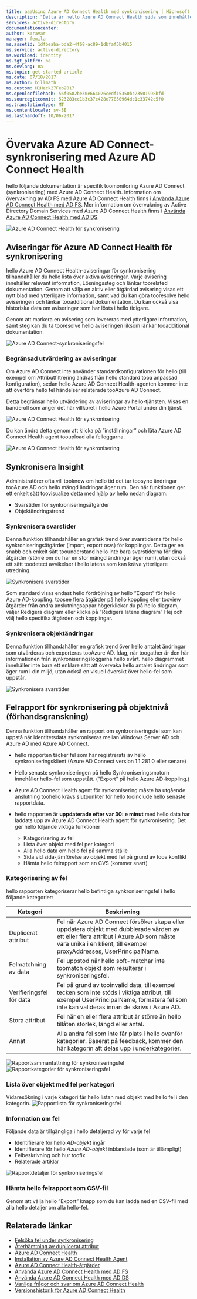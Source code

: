 ```yaml
---
title: aaaUsing Azure AD Connect Health med synkronisering | Microsoft Docs
description: "Detta är hello Azure AD Connect Health sida som innehåller information om hur toomonitor Azure AD Connect synkroniserar."
services: active-directory
documentationcenter: 
author: karavar
manager: femila
ms.assetid: 1dfbeaba-bda2-4f68-ac89-1dbfaf5b4015
ms.service: active-directory
ms.workload: identity
ms.tgt_pltfrm: na
ms.devlang: na
ms.topic: get-started-article
ms.date: 07/18/2017
ms.author: billmath
ms.custom: H1Hack27Feb2017
ms.openlocfilehash: 56f0582be30e664026cedf15350bc23501998bfd
ms.sourcegitcommit: 523283cc1b3c37c428e77850964dc1c33742c5f0
ms.translationtype: MT
ms.contentlocale: sv-SE
ms.lasthandoff: 10/06/2017
---
```

# <a name="monitor-azure-ad-connect-sync-with-azure-ad-connect-health"></a>Övervaka Azure AD Connect-synkronisering med Azure AD Connect Health
hello följande dokumentation är specifik toomonitoring Azure AD Connect (synkronisering) med Azure AD Connect Health.  Information om övervakning av AD FS med Azure AD Connect Health finns i [Använda Azure AD Connect Health med AD FS](active-directory-aadconnect-health-adfs.md). Mer information om övervakning av Active Directory Domain Services med Azure AD Connect Health finns i [Använda Azure AD Connect Health med AD DS](active-directory-aadconnect-health-adds.md).

![Azure AD Connect Health för synkronisering](./media/active-directory-aadconnect-health-sync/sync-blade.png)

## <a name="alerts-for-azure-ad-connect-health-for-sync"></a>Aviseringar för Azure AD Connect Health för synkronisering
hello Azure AD Connect Health-aviseringar för synkronisering tillhandahåller du hello lista över aktiva aviseringar. Varje avisering innehåller relevant information, Lösningssteg och länkar toorelated dokumentation. Genom att välja en aktiv eller åtgärdad avisering visas ett nytt blad med ytterligare information, samt vad du kan göra tooresolve hello aviseringen och länkar tooadditional dokumentation. Du kan också visa historiska data om aviseringar som har lösts i hello tidigare.

Genom att markera en avisering som levereras med ytterligare information, samt steg kan du ta tooresolve hello aviseringen liksom länkar tooadditional dokumentation.

![Azure AD Connect-synkroniseringsfel](./media/active-directory-aadconnect-health-sync/alert.png)

### <a name="limited-evaluation-of-alerts"></a>Begränsad utvärdering av aviseringar
Om Azure AD Connect inte använder standardkonfigurationen för hello (till exempel om Attributfiltrering ändras från hello standard tooa anpassad konfiguration), sedan hello Azure AD Connect Health-agenten kommer inte att överföra hello fel händelser relaterade tooAzure AD Connect.

Detta begränsar hello utvärdering av aviseringar av hello-tjänsten. Visas en banderoll som anger det här villkoret i hello Azure Portal under din tjänst.

![Azure AD Connect Health för synkronisering](./media/active-directory-aadconnect-health-sync/banner.png)

Du kan ändra detta genom att klicka på ”inställningar” och låta Azure AD Connect Health agent tooupload alla felloggarna.

![Azure AD Connect Health för synkronisering](./media/active-directory-aadconnect-health-sync/banner2.png)

## <a name="sync-insight"></a>Synkronisera Insight
Administratörer ofta vill tooknow om hello tid det tar toosync ändringar tooAzure AD och hello mängd ändringar äger rum. Den här funktionen ger ett enkelt sätt toovisualize detta med hjälp av hello nedan diagram:   

* Svarstiden för synkroniseringsåtgärder
* Objektändringstrend

### <a name="sync-latency"></a>Synkronisera svarstider
Denna funktion tillhandahåller en grafisk trend över svarstiderna för hello synkroniseringsåtgärder (import, export osv.) för kopplingar.  Detta ger en snabb och enkelt sätt toounderstand hello inte bara svarstiderna för dina åtgärder (större om du har en stor mängd ändringar äger rum), utan också ett sätt toodetect avvikelser i hello latens som kan kräva ytterligare utredning.

![Synkronisera svarstider](./media/active-directory-aadconnect-health-sync/synclatency02.png)

Som standard visas endast hello fördröjning av hello ”Export” för hello Azure AD-koppling.  toosee flera åtgärder på hello koppling eller tooview åtgärder från andra anslutningsappar högerklickar du på hello diagram, väljer Redigera diagram eller klicka på ”Redigera latens diagram” Hej och välj hello specifika åtgärden och kopplingar.

### <a name="sync-object-changes"></a>Synkronisera objektändringar
Denna funktion tillhandahåller en grafisk trend över hello antalet ändringar som utvärderas och exporteras tooAzure AD.  Idag, när toogather är den här informationen från synkroniseringsloggarna hello svårt.  hello diagrammet innehåller inte bara ett enklare sätt att övervaka hello antalet ändringar som äger rum i din miljö, utan också en visuell översikt över hello-fel som uppstår.

![Synkronisera svarstider](./media/active-directory-aadconnect-health-sync/syncobjectchanges02.png)

## <a name="object-level-synchronization-error-report-preview"></a>Felrapport för synkronisering på objektnivå (förhandsgranskning)
Denna funktion tillhandahåller en rapport om synkroniseringsfel som kan uppstå när identitetsdata synkroniseras mellan Windows Server AD och Azure AD med Azure AD Connect.

* hello rapporten täcker fel som har registrerats av hello synkroniseringsklient (Azure AD Connect version 1.1.281.0 eller senare)
* Hello senaste synkroniseringen på hello Synkroniseringsmotorn innehåller hello-fel som uppstått. (”Export” på hello Azure AD-koppling.)
* Azure AD Connect Health agent för synkronisering måste ha utgående anslutning toohello krävs slutpunkter för hello tooinclude hello senaste rapportdata.
* hello rapporten är **uppdaterade efter var 30: e minut** med hello data har laddats upp av Azure AD Connect Health agent för synkronisering. Det ger hello följande viktiga funktioner

  * Kategorisering av fel
  * Lista över objekt med fel per kategori
  * Alla hello data om hello fel på samma ställe
  * Sida vid sida-jämförelse av objekt med fel på grund av tooa konflikt
  * Hämta hello felrapport som en CVS (kommer snart)

### <a name="categorization-of-errors"></a>Kategorisering av fel
hello rapporten kategoriserar hello befintliga synkroniseringsfel i hello följande kategorier:

| Kategori | Beskrivning |
| --- | --- |
| Duplicerat attribut |Fel när Azure AD Connect försöker skapa eller uppdatera objekt med dubblerade värden av ett eller flera attribut i Azure AD som måste vara unika i en klient, till exempel proxyAddresses, UserPrincipalName. |
| Felmatchning av data |Fel uppstod när hello soft-matchar inte toomatch objekt som resulterar i synkroniseringsfel. |
| Verifieringsfel för data |Fel på grund av tooinvalid data, till exempel tecken som inte stöds i viktiga attribut, till exempel UserPrincipalName, formatera fel som inte kan valideras innan de skrivs i Azure AD. |
| Stora attribut |Fel när en eller flera attribut är större än hello tillåten storlek, längd eller antal. |
| Annat |Alla andra fel som inte får plats i hello ovanför kategorier. Baserat på feedback, kommer den här kategorin att delas upp i underkategorier. |

![ Rapportsammanfattning för synkroniseringsfel](./media/active-directory-aadconnect-health-sync/errorreport01.png)
![Rapportkategorier för synkroniseringsfel](./media/active-directory-aadconnect-health-sync/errorreport02.png)

### <a name="list-of-objects-with-error-per-category"></a>Lista över objekt med fel per kategori
Vidaresökning i varje kategori får hello listan med objekt med hello fel i den kategorin.
![Rapportlista för synkroniseringsfel](./media/active-directory-aadconnect-health-sync/errorreport03.png)

### <a name="error-details"></a>Information om fel
Följande data är tillgängliga i hello detaljerad vy för varje fel

* Identifierare för hello *AD-objekt* ingår
* Identifierare för hello *Azure AD-objekt* inblandade (som är tillämpligt)
* Felbeskrivning och hur toofix
* Relaterade artiklar

![Rapportdetaljer för synkroniseringsfel](./media/active-directory-aadconnect-health-sync/errorreport04.png)

### <a name="download-hello-error-report-as-csv"></a>Hämta hello felrapport som CSV-fil
Genom att välja hello ”Export” knapp som du kan ladda ned en CSV-fil med alla hello detaljer om alla hello-fel.

## <a name="related-links"></a>Relaterade länkar
* [Felsöka fel under synkronisering](../connect/active-directory-aadconnect-troubleshoot-sync-errors.md)
* [Återhämtning av duplicerat attribut](../connect/active-directory-aadconnectsyncservice-duplicate-attribute-resiliency.md)
* [Azure AD Connect Health](active-directory-aadconnect-health.md)
* [Installation av Azure AD Connect Health Agent](active-directory-aadconnect-health-agent-install.md)
* [Azure AD Connect Health-åtgärder](active-directory-aadconnect-health-operations.md)
* [Använda Azure AD Connect Health med AD FS](active-directory-aadconnect-health-adfs.md)
* [Använda Azure AD Connect Health med AD DS](active-directory-aadconnect-health-adds.md)
* [Vanliga frågor och svar om Azure AD Connect Health](active-directory-aadconnect-health-faq.md)
* [Versionshistorik för Azure AD Connect Health](active-directory-aadconnect-health-version-history.md)
